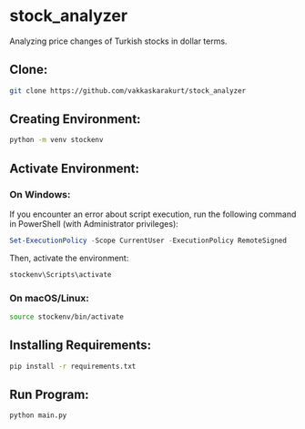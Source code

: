 # stock_analyzer
Analyzing price changes of Turkish stocks in dollar terms.

## Clone:
```bash
git clone https://github.com/vakkaskarakurt/stock_analyzer
```

## Creating Environment:
```bash
python -m venv stockenv
```

## Activate Environment:
### On Windows:
If you encounter an error about script execution, run the following command in PowerShell (with Administrator privileges):
```powershell
Set-ExecutionPolicy -Scope CurrentUser -ExecutionPolicy RemoteSigned
```
Then, activate the environment:
```bash
stockenv\Scripts\activate
```

### On macOS/Linux:
```bash
source stockenv/bin/activate
```

## Installing Requirements:
```bash
pip install -r requirements.txt
```

## Run Program:
```bash
python main.py
```
